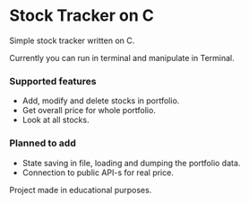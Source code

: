 # Stock Tracker on C

Simple stock tracker written on C.

Currently you can run in terminal and manipulate in Terminal.

### Supported features

- Add, modify and delete stocks in portfolio.
- Get overall price for whole portfolio.
- Look at all stocks.

### Planned to add

- State saving in file, loading and dumping the portfolio data.
- Connection to public API-s for real price.

Project made in educational purposes.